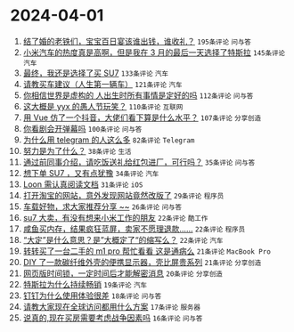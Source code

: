# 2024-04-01

1. [结了婚的老铁们，宝宝百日宴该谁出钱，谁收礼？](https://www.v2ex.com/t/1028673) `195条评论` `问与答`
1. [小米汽车的热度真是高啊，但是我在 3 月的最后一天选择了特斯拉](https://www.v2ex.com/t/1028654) `145条评论` `汽车`
1. [最终，我还是选择了买 SU7](https://www.v2ex.com/t/1028734) `133条评论` `汽车`
1. [请教买车建议（人生第一辆车）](https://www.v2ex.com/t/1028707) `121条评论` `汽车`
1. [你相信世界是虚构的 人出生时所有事情是定好的吗](https://www.v2ex.com/t/1028680) `112条评论` `问与答`
1. [这大概是 yyx 的愚人节玩笑？](https://www.v2ex.com/t/1028662) `110条评论` `互联网`
1. [用 Vue 仿了一个抖音，大佬们看下算是什么水平？](https://www.v2ex.com/t/1028678) `107条评论` `分享创造`
1. [你看剧会开弹幕吗](https://www.v2ex.com/t/1028643) `100条评论` `问与答`
1. [为什么用 telegram 的人这么多](https://www.v2ex.com/t/1028778) `82条评论` `Telegram`
1. [努力是为了什么？](https://www.v2ex.com/t/1028746) `38条评论` `生活`
1. [通过前同事介绍，请吃饭送礼给红包进厂，可行吗？](https://www.v2ex.com/t/1028851) `35条评论` `问与答`
1. [想下单 SU7 ，又有点犹豫](https://www.v2ex.com/t/1028793) `34条评论` `汽车`
1. [Loon 需认真阅读文档](https://www.v2ex.com/t/1028871) `31条评论` `iOS`
1. [打开淘宝的网站，意外发现网站竟然改版了](https://www.v2ex.com/t/1028873) `29条评论` `程序员`
1. [车载好物，求大家推荐分享 ~~](https://www.v2ex.com/t/1028818) `26条评论` `问与答`
1. [su7 大卖，有没有想来小米工作的朋友](https://www.v2ex.com/t/1028866) `22条评论` `酷工作`
1. [咸鱼买内存，结果疯狂蓝屏，卖家不愿理退款……](https://www.v2ex.com/t/1028737) `22条评论` `程序员`
1. [“大定”是什么意思？是”大概定了“的缩写么？](https://www.v2ex.com/t/1028647) `22条评论` `汽车`
1. [转转买了一台二手的 m1 pro 帮忙看看 这是通病么](https://www.v2ex.com/t/1028768) `21条评论` `MacBook Pro`
1. [DIY 了一款碳纤维外壳的便携显示器，壳比屏贵系列](https://www.v2ex.com/t/1028755) `21条评论` `分享创造`
1. [网页版时间锁，一定时间后才能解密消息](https://www.v2ex.com/t/1028842) `20条评论` `分享创造`
1. [特斯拉为什么持续畅销](https://www.v2ex.com/t/1028852) `19条评论` `汽车`
1. [钉钉为什么使用体验很差](https://www.v2ex.com/t/1028650) `18条评论` `问与答`
1. [请教大家现在全球访问都用什么方案](https://www.v2ex.com/t/1028652) `17条评论` `服务器`
1. [说真的,现在买房需要考虑战争因素吗](https://www.v2ex.com/t/1028862) `16条评论` `问与答`
